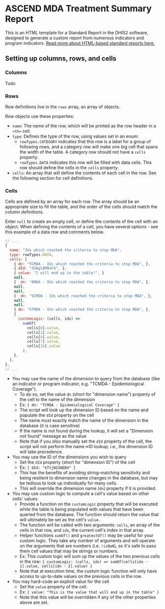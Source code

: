 # ASCEND MDA Treatment Summary Report

This is an HTML template for a Standard Report in the DHIS2 software, designed to generate a custom report from numerous indicators and program indicators. [Read more about HTML-based standard reports here.](https://docs.dhis2.org/master/en/user/html/designing-html-based-standard-reports.html)

## Setting up columns, rows, and cells

### Columns

Todo

### Rows

Row definitions live in the `rows` array, an array of objects.

Row objects use these properties:

- `name`: The name of the row, which will be printed as the row header in a `<th>` cell.
- `type`: Defines the type of the row, using values set in an enum:
  - `rowTypes.CATEGORY` indicates that this row is a label for a group of following rows, and a category row will make one big cell that spans the width of the table. A category row should not have a `cells` property.
  - `rowTypes.DATA` indicates this row will be filled with data cells. This row should define the cells in the `cells` property.
- `cells`: An array that will define the contents of each cell in the row. See the following section for cell definitions.

### Cells

Cells are defined by an array for each row. The array should be an appropriate size to fill the table, and the order of the cells should match the column definitions.

Enter `null` to create an empty cell, or define the contents of the cell with an object. When defining the contents of a cell, you have several options - see this example of a data row and comments below.

```javascript
// ...
{
  name: "IUs which reached the criteria to stop MDA",
  type: rowTypes.DATA,
  cells: [
    { dn: "TCMDA - IUs which reached the criteria to stop MDA", },
    { dId: "d3AglBM9nF4", },
    { value: "I will end up in the table!", }
    null,
    {  dn: "OMDA - IUs which reached the criteria to stop MDA", },
    null,
    null,
    {  dn: "SCMDA - IUs which reached the criteria to stop MDA", },
    null,
    null,
    { dn: "STMDA - IUs which reached the criteria to stop MDA", },
    {
      customLogic: (cells, idx) =>
        sumOf(
          cells[0].value,
          cells[1].value,
          cells[4].value,
          cells[7].value,
          cells[10].value
        ),
    },
  ],
},
// ...
```

- You may use the name of the dimension to query from the database (like an indicator or program indicator, e.g. "TCMDA - Epidemiological Coverage").
  - To do so, set the value `dn` (short for "dimension name") property of the cell to the name of the dimension
  - Ex: `{ dn: "TCMDA - Epidemiological Coverage" }`
  - The script will look up the dimension ID based on the name and populate the `dId` property on the cell
  - The name must exactly match the name of the dimension in the database (it is case sensitive)
  - If the name is not found during the lookup, it will set a "Dimension not found" message as the value
  - Note that if you _also_ manually set the `dId` property of the cell, the script will not perform the name->ID lookup; i.e., the dimension ID will take precedence.
- You may use the ID of the dimensions you wish to query
  - Set the `dId` property (short for "dimension ID") of the cell
  - Ex: `{ dId: "kTtjN2SNEDH" }`
  - This has the benefits of avoiding string-matching sensitivity and being resilient to dimension name changes in the database, but may be tedious to look up individually for many cells.
  - This will override the dimension name (`dn`) property if it is provided.
- You may use custom logic to compute a cell's value based on other cells' values
  - Provide a function on the `customLogic` property that will be executed while the table is being populated with values that have been queried from the database. The function should return the value that will ultimately be set as the cell's `value`.
  - The function will be called with two arguments: `cells`, an array of the cells in that row, and `idx`, the current cell's index in that array.
  - Helper functions `sumOf()` and `greatestOf()` may be useful for your custom logic. They take any number of arguments and will operate on the arguments that are numbers (i.e. `!isNaN`), so it's safe to pass them cell values that may be strings or numbers.
  - Ex: This custom logic will sum up the values of the two previous cells in the row: `{ customLogic: (cells, idx) => sumOf(cells[idx - 1].value, cells[idx - 2].value) }`
  - Note that at execution time, the custom logic function will only have access to up-to-date values on the previous cells in the row.
- You may hard-code an explicit value for the cell
  - Set the `value` property of the cell.
  - Ex: `{ value: "This is the value that will end up in the table" }`
  - Note that this value will be overridden if any of the other properties above are set.
